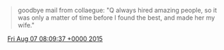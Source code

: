 > goodbye mail from collaegue: "Q always hired amazing people, so it was only a matter of time before I found the best, and made her my wife\."

<img src="../../media/tweet.ico" width="12" /> [Fri Aug 07 08:09:37 +0000 2015](https://twitter.com/DromerDenker/status/629565043143782400)